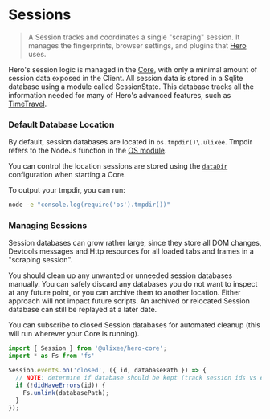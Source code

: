 # Sessions

> A Session tracks and coordinates a single "scraping" session. It manages the fingerprints, browser settings, and plugins that [Hero](../basic-client/hero.md) uses.

Hero's session logic is managed in the [Core](./client-vs-core.md), with only a minimal amount of session data exposed in the Client. All session data is stored in a Sqlite database using a module called SessionState. This database tracks all the information needed for many of Hero's advanced features, such as [TimeTravel](./time-travel.md).

### Default Database Location

By default, session databases are located in `os.tmpdir()\.ulixee`. Tmpdir refers to the NodeJs function in the [OS module](https://nodejs.org/api/os.html#os_os_tmpdir).

You can control the location sessions are stored using the [`dataDir`](../overview/configuration.md#data-dir) configuration when starting a Core.

To output your tmpdir, you can run:
```bash
node -e "console.log(require('os').tmpdir())"
```

### Managing Sessions

Session databases can grow rather large, since they store all DOM changes, Devtools messages and Http resources for all loaded tabs and frames in a "scraping session".

You should clean up any unwanted or unneeded session databases manually. You can safely discard any databases you do not want to inspect at any future point, or you can archive them to another location. Either approach will not impact future scripts. An archived or relocated Session database can still be replayed at a later date. 

You can subscribe to closed Session databases for automated cleanup (this will run wherever your Core is running).

```js
import { Session } from '@ulixee/hero-core';
import * as Fs from 'fs'

Session.events.on('closed', ({ id, databasePath }) => {
  // NOTE: determine if database should be kept (track session ids vs errors on your own)
  if (!didHaveErrors(id)) {
    Fs.unlink(databasePath);
  }
});
```
